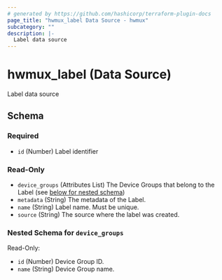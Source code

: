 ```yaml
---
# generated by https://github.com/hashicorp/terraform-plugin-docs
page_title: "hwmux_label Data Source - hwmux"
subcategory: ""
description: |-
  Label data source
---
```


# hwmux_label (Data Source)

Label data source



<!-- schema generated by tfplugindocs -->
## Schema

### Required

- `id` (Number) Label identifier

### Read-Only

- `device_groups` (Attributes List) The Device Groups that belong to the Label (see [below for nested schema](#nestedatt--device_groups))
- `metadata` (String) The metadata of the Label.
- `name` (String) Label name. Must be unique.
- `source` (String) The source where the label was created.

<a id="nestedatt--device_groups"></a>
### Nested Schema for `device_groups`

Read-Only:

- `id` (Number) Device Group ID.
- `name` (String) Device Group name.


